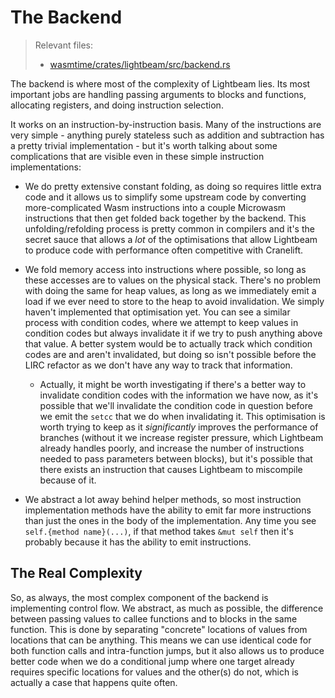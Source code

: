 # The Backend

> Relevant files:
>
> - [wasmtime/crates/lightbeam/src/backend.rs][backend.rs]

The backend is where most of the complexity of Lightbeam lies. Its most important jobs are handling
passing arguments to blocks and functions, allocating registers, and doing instruction selection.

It works on an instruction-by-instruction basis. Many of the instructions are very simple - anything
purely stateless such as addition and subtraction has a pretty trivial implementation - but it's
worth talking about some complications that are visible even in these simple instruction
implementations:

- We do pretty extensive constant folding, as doing so requires little extra code and it allows us
  to simplify some upstream code by converting more-complicated Wasm instructions into a couple
  Microwasm instructions that then get folded back together by the backend. This unfolding/refolding
  process is pretty common in compilers and it's the secret sauce that allows a _lot_ of the
  optimisations that allow Lightbeam to produce code with performance often competitive with
  Cranelift.

- We fold memory access into instructions where possible, so long as these accesses are to values on
  the physical stack. There's no problem with doing the same for heap values, as long as we
  immediately emit a load if we ever need to store to the heap to avoid invalidation. We simply
  haven't implemented that optimisation yet. You can see a similar process with condition codes,
  where we attempt to keep values in condition codes but always invalidate it if we try to push
  anything above that value. A better system would be to actually track which condition codes are
  and aren't invalidated, but doing so isn't possible before the LIRC refactor as we don't have any
  way to track that information.
  - Actually, it might be worth investigating if there's a better way to invalidate condition codes
    with the information we have now, as it's possible that we'll invalidate the condition code in
    question before we emit the `setcc` that we do when invalidating it. This optimisation is worth
    trying to keep as it _significantly_ improves the performance of branches (without it we
    increase register pressure, which Lightbeam already handles poorly, and increase the number of
    instructions needed to pass parameters between blocks), but it's possible that there exists an
    instruction that causes Lightbeam to miscompile because of it.
- We abstract a lot away behind helper methods, so most instruction implementation methods have the
  ability to emit far more instructions than just the ones in the body of the implementation. Any
  time you see `self.{method name}(...)`, if that method takes `&mut self` then it's probably
  because it has the ability to emit instructions.

## The Real Complexity

So, as always, the most complex component of the backend is implementing control flow. We abstract,
as much as possible, the difference between passing values to callee functions and to blocks in the
same function. This is done by separating "concrete" locations of values from locations that can be
anything. This means we can use identical code for both function calls and intra-function jumps, but
it also allows us to produce better code when we do a conditional jump where one target already
requires specific locations for values and the other(s) do not, which is actually a case that
happens quite often.

[backend.rs]: https://github.com/bytecodealliance/wasmtime/blob/master/crates/lightbeam/src/backend.rs
